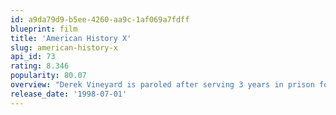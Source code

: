 ```yaml
---
id: a9da79d9-b5ee-4260-aa9c-1af069a7fdff
blueprint: film
title: 'American History X'
slug: american-history-x
api_id: 73
rating: 8.346
popularity: 80.07
overview: "Derek Vineyard is paroled after serving 3 years in prison for killing two African-American men. Through his brother, Danny Vineyard's narration, we learn that before going to prison, Derek was a skinhead and the leader of a violent white supremacist gang that committed acts of racial crime throughout L.A. and his actions greatly influenced Danny. Reformed and fresh out of prison, Derek severs contact with the gang and becomes determined to keep Danny from going down the same violent path as he did."
release_date: '1998-07-01'
---
```

